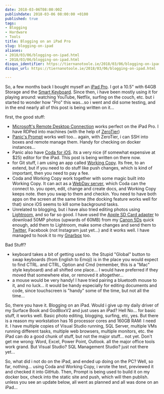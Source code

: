 ```yaml
---
date: 2018-03-06T08:00:00Z
publishdate: 2018-03-06 08:00:00 +0100
published: true
tags:
- Blogging
- Hardware
- Tools
title: Blogging on an iPad Pro
slug: blogging-on-ipad
aliases:
- 2018/03/06/blogging-on-ipad.html
- 2018/03/06/blogging-on-ipad.html
disqus_identifier: https://tiernanotoole.ie/2018/03/06/blogging-on-ipad.html
disqus_url: https://tiernanotoole.ie/2018/03/06/blogging-on-ipad.html

---
```

 
 

So, a few months back I bought myself an [iPad Pro][1]. I got a 10.5" with 64GB Storage and the [Smart Keyboard][2]. Since then, i have been mostly using it for playing around: watching YouTube, Netflix, surfing on the couch, etc. but i started to wonder how "Pro" this was...so i went and did some testing, and in the end nearly all of this post is being written on it... 

first, the good stuff:

* [Microsoft's Remote Desktop Connection][4] works perfect on the iPad Pro. I have RDPed into machines (with the help of [ZeroTier][5])
* [Panic's Prompt][3] works well too... again, with ZeroTier, i can SSH into boxes and remote manage them. Handy for checking on docker instances...
* Panic also have [Coda for iOS][6]. its a very nice (if somewhat expensive at $25) editor for the iPad. This post is being written on there now.
* for Git stuff, i am using an app called [Working Copy][7]. Its free, to an extend, but if you need to do stuff like push changes, which is kind of important, then you need to pay a fee. 
* Coda and Working Copy work together with some magic built into Working Copy. It can act as a [WebDav server][8], which Coda can the connect to. you open, edit, change and create docs, and Working Copy keeps note. then you swap to them and checkin. You need to have both apps on the screen at the same time (the docking feature works well for that) since iOS seems to kill some background tasks.
* Unrelated to blogging, but i have also tried editing photos using [Lightroom][9], and so far so good. I have used the [Apple SD Card adapter][10] to download 50MP photos (upwards of 60MB) from my [Canon 5Ds][11] quick enough, add them to Lightroom, make some changes and send them to [Twitter](https://twitter.com/tiernano), Facebook (not Instagram just yet...) and it works well. I have managed to hook it to my [Gnarbox](http://www.gnarbox.com) too. 

Bad Stuff?

* keyboard takes a bit of getting used to. the Stupid "Global" button to swap keyboards (from 
English to Emoji) is in the place you would expect to find CTRL. and CTRL, Option and Cmd (remember, this is a "Mac" style keyboard) and all shifted one place... I would have preferred if they moved that somewhere else, or removed it altogether...
* a mouse would be very handy! I have tried pairing a bluetooth mouse to it, and no luck... it would be handy especially for editing documents and code, since touchscreen is "handy" some of the time, but not all the time...

So, there you have it. Blogging on an iPad. Would i give up my daily driver of my Surface Book and GodBoxV2 and just uses an iPad? Hell No... for basic stuff, it works well. Basic photo editing, blogging, surfing, etc, yes. But there is a reason my workstation has 16 processor cores and 160GB RAM: I need it. I have multiple copies of Visual Studio running, SQL Server, multiple VMs running different tasks, multiple web browsers, multiple monitors, etc. the iPad can do a good chunk of stuff, but not the major stuff... not yet. Don't get me wrong: Word, Excel, Power Point, Outlook. all the major office tools work grand. But Visual Studio? SQL Management Studio? just not there yet...

So, what did i not do on the iPad, and ended up doing on the PC? Well, so far, nothing... using Coda and Working Copy, i wrote the text, previewed it and checked it into GitHub. Then, Prompt is being used to build it on my docker box, check into the static site and push, which will then publish. unless you see an update below, all went as planned and all was done on an iPad...  


[1]:http://www.apple.com/ipad-pro
[2]:https://www.apple.com/shop/product/MPTL2LL/A/smart-keyboard-for-105‑inch-ipad-pro-us-english?fnode=37
[6]:https://itunes.apple.com/us/app/coda/id500906297?mt=8&at=11l4BV
[4]:https://itunes.apple.com/ai/app/microsoft-remote-desktop/id714464092?mt=8
[5]:http://www.zerotier.com
[3]:https://itunes.apple.com/us/app/prompt-2/id917437289?mt=8&uo=4&at=11l4BV
[7]:https://itunes.apple.com/us/app/working-copy/id896694807?mt=8&uo=6&at=1000lHq&ct=workingcopyapp
[8]:https://workingcopyapp.com/manual/webdav-server
[9]:https://itunes.apple.com/ai/app/adobe-lightroom-cc-for-ipad/id804177739?mt=8
[10]:https://www.apple.com/ie/shop/product/MJYT2ZM/A/lightning-to-sd-card-camera-reader
[11]:https://www.usa.canon.com/internet/portal/us/home/products/details/cameras/dslr/eos-5ds